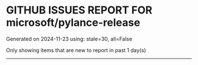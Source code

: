 
# GITHUB ISSUES REPORT FOR microsoft/pylance-release


Generated on 2024-11-23 using: stale=30, all=False


Only showing items that are new to report in past 1 day(s)


---




















